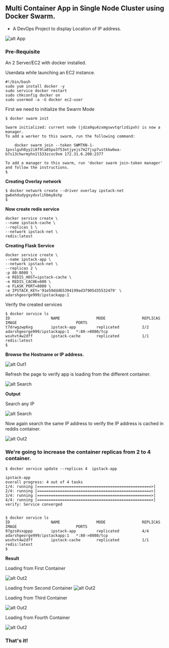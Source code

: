 ## Multi Container App in Single Node Cluster using Docker Swarm.

* A DevOps Project to display Location of IP address.


![alt App](https://github.com/adarshgeorge/docker-swarm-multi_container_app/blob/master/png/home.png)



### Pre-Requisite
An 2 Server/EC2 with docker installed. 

Userdata while launching an EC2 instance.
```
#!/bin/bash
sudo yum install docker -y
sudo service docker restart
sudo chkconfig docker on
sudo usermod -a -G docker ec2-user

```



First we need to initialize the Swarm Mode

```
$ docker swarm init

Swarm initialized: current node (jdza9qu4zxmgswvtqrlzdipxh) is now a manager.
To add a worker to this swarm, run the following command:
   
    docker swarm join --token SWMTKN-1-1pxslguh0yy2i8f9la85po3f53etjyejs7m27jsp7ustkkw6wa-b7s13chwrmyhn1l533zcxc9vm 172.31.6.208:2377

To add a manager to this swarm, run 'docker swarm join-token manager' and follow the instructions.
$
```


**Creating Overlay network**
```
$ docker network create --driver overlay ipstack-net
gw6ehdudygxydxvlihbmy8shp
$

```

**Now create redis service**

```
docker service create \
--name ipstack-cache \
--replicas 1 \
--network ipstack-net \
redis:latest

```


**Creating Flask Service**


```
docker service create \
--name ipstack-app \
--network ipstack-net \
--replicas 2 \
-p 80:8080 \
-e REDIS_HOST=ipstack-cache \
-e REDIS_CACHE=600 \
-e FLASK_PORT=8080 \
-e IPSTACK_KEY='91e59ddd65394199ad3f905d35532479' \
adarshgeorge999/ipstackapp:1
```

Verify the created services

```
$ docker service ls
ID                  NAME                MODE                REPLICAS            IMAGE                          PORTS
t7drwgzwp6xg        ipstack-app         replicated          2/2                 adarshgeorge999/ipstackapp:1   *:80->8080/tcp
wsvhvt4w2dff        ipstack-cache       replicated          1/1                 redis:latest
$

```

**Browse the Hostname or IP address.**

![alt Out1](https://github.com/adarshgeorge/docker-swarm-multi_container_app/blob/master/png/container1.png) 

Refresh the page to verify app is loading from the different container. 

![alt Search](https://github.com/adarshgeorge/docker-swarm-multi_container_app/blob/master/png/container2.png) 


**Output**

Search any IP

![alt Search](https://github.com/adarshgeorge/docker-swarm-multi_container_app/blob/master/png/searching1.png) 


Now again search the same IP address to verify the IP address is cached in reddis container. 

![alt Out2](https://github.com/adarshgeorge/docker-swarm-multi_container_app/blob/master/png/searching2.png) 


### We're going to increase the container replicas from 2 to 4 container.

```
$ docker service update --replicas 4  ipstack-app

ipstack-app
overall progress: 4 out of 4 tasks                                                                                                                                      1/4: running [==================================================>]                                                                        2/4: running [==================================================>]                                                                         
3/4: running [==================================================>]                                                                     
4/4: running [==================================================>]                                                                   verify: Service converged                                                                                                                   


$ docker service ls
ID                  NAME                MODE                REPLICAS            IMAGE                          PORTS
97gzs0sxqppp        ipstack-app         replicated          4/4                 adarshgeorge999/ipstackapp:1   *:80->8080/tcp
wsvhvt4w2dff        ipstack-cache       replicated          1/1                 redis:latest
$

```

**Result**

Loading from First Container

![alt Out2](https://github.com/adarshgeorge/docker-swarm-multi_container_app/blob/master/png/replica1.png) 

Loading from Second Container
![alt Out2](https://github.com/adarshgeorge/docker-swarm-multi_container_app/blob/master/png/replica2.png) 

Loading from Third Container

![alt Out2](https://github.com/adarshgeorge/docker-swarm-multi_container_app/blob/master/png/replica3.png) 

Loading from Fourth Container

![alt Out2](https://github.com/adarshgeorge/docker-swarm-multi_container_app/blob/master/png/replica4.png) 


### That's it!


